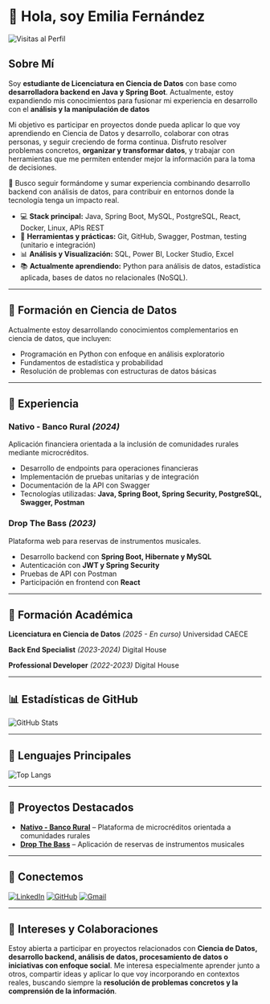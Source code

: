 # 👋 Hola, soy Emilia Fernández

![Visitas al Perfil](https://komarev.com/ghpvc/?username=EmiiFernandez&color=blue)

## Sobre Mí

Soy **estudiante de Licenciatura en Ciencia de Datos**  con base como **desarrolladora backend en Java y Spring Boot**. Actualmente, estoy expandiendo mis conocimientos para fusionar mi experiencia en desarrollo con el **análisis y la manipulación de datos**

Mi objetivo es participar en proyectos donde pueda aplicar lo que voy aprendiendo en Ciencia de Datos y desarrollo, colaborar con otras personas, y seguir creciendo de forma continua. Disfruto resolver problemas concretos, **organizar y transformar datos**, y trabajar con herramientas que me permiten entender mejor la información para la toma de decisiones.

🎯 Busco seguir formándome y sumar experiencia combinando desarrollo backend con análisis de datos, para contribuir en entornos donde la tecnología tenga un impacto real.

* 💻 **Stack principal:** Java, Spring Boot, MySQL, PostgreSQL, React, Docker, Linux, APIs REST 
* 🔧 **Herramientas y prácticas:** Git, GitHub, Swagger, Postman, testing (unitario e integración) 
* 📊 **Análisis y Visualización:** SQL, Power BI, Locker Studio, Excel 
* 📚 **Actualmente aprendiendo:** Python para análisis de datos, estadística aplicada, bases de datos no relacionales (NoSQL). 

---

## 📘 Formación en Ciencia de Datos

Actualmente estoy desarrollando conocimientos complementarios en ciencia de datos, que incluyen:

- Programación en Python con enfoque en análisis exploratorio
- Fundamentos de estadística y probabilidad
- Resolución de problemas con estructuras de datos básicas

---

## 💼 Experiencia

### Nativo - Banco Rural *(2024)*

Aplicación financiera orientada a la inclusión de comunidades rurales mediante microcréditos.

- Desarrollo de endpoints para operaciones financieras
- Implementación de pruebas unitarias y de integración
- Documentación de la API con Swagger
- Tecnologías utilizadas: **Java, Spring Boot, Spring Security, PostgreSQL, Swagger, Postman**

### Drop The Bass *(2023)*

Plataforma web para reservas de instrumentos musicales.

- Desarrollo backend con **Spring Boot, Hibernate y MySQL**
- Autenticación con **JWT y Spring Security**
- Pruebas de API con Postman
- Participación en frontend con **React**

---

## 🧠 Formación Académica

**Licenciatura en Ciencia de Datos** *(2025 - En curso)* 
Universidad CAECE

**Back End Specialist** *(2023-2024)* 
Digital House 

**Professional Developer** *(2022-2023)* 
Digital House 

---

## 📊 Estadísticas de GitHub

![GitHub Stats](https://github-readme-stats.vercel.app/api?username=EmiiFernandez&show_icons=true&theme=radical&hide_title=true)

---

## 🌟 Lenguajes Principales

![Top Langs](https://github-readme-stats.vercel.app/api/top-langs/?username=EmiiFernandez&layout=compact&theme=radical&hide_title=true)

---

## 🚀 Proyectos Destacados

* [**Nativo - Banco Rural**](https://github.com/EmiiFernandez/i003-nativo-bank) – Plataforma de microcréditos orientada a comunidades rurales  
* [**Drop The Bass**](https://github.com/EmiiFernandez/dtb-dh) – Aplicación de reservas de instrumentos musicales

---

## 🔗 Conectemos

[![LinkedIn](https://img.shields.io/badge/LinkedIn-0A66C2?style=for-the-badge&logo=linkedin&logoColor=white)](https://www.linkedin.com/in/emiliafernandez)
[![GitHub](https://img.shields.io/badge/GitHub-171515?style=for-the-badge&logo=github&logoColor=white)](https://github.com/EmiiFernandez)
[![Gmail](https://img.shields.io/badge/Gmail-D14836?style=for-the-badge&logo=gmail&logoColor=white)](mailto:e.fernandezmurgia@gmail.com)

---

## 🤝 Intereses y Colaboraciones

Estoy abierta a participar en proyectos relacionados con **Ciencia de Datos, desarrollo backend, análisis de datos, procesamiento de datos o iniciativas con enfoque social**. Me interesa especialmente aprender junto a otros, compartir ideas y aplicar lo que voy incorporando en contextos reales, buscando siempre la **resolución de problemas concretos y la comprensión de la información**.
